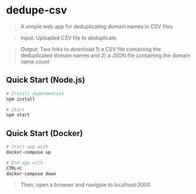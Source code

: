 # dedupe-csv

> A simple web app for deduplicating domain names in CSV files

> Input: Uploaded CSV file to deduplicate

> Output: Two links to download 1) a CSV file containing the deduplicated domain names and 2) a JSON file containing the domain name count

## Quick Start (Node.js)

```bash
# Install dependencies
npm install

# Start
npm start
```

## Quick Start (Docker)

```bash
# Start app with
docker-compose up

# End app with
CTRL+C
docker-compose down
```

> Then, open a browser and navigate to localhost:3000
